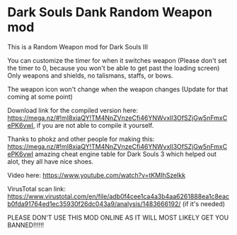 # Dark Souls Dank Random Weapon mod
This is a Random Weapon mod for Dark Souls III<br />

You can customize the timer for when it switches weapon (Please don't set the timer to 0, because you won't be able to get past the loading screen)<br />
Only weapons and shields, no talismans, staffs, or bows.<br />

The weapon icon won't change when the weapon changes (Update for that coming at some point)<br />

Download link for the compiled version here: https://mega.nz/#!mI8xiaQY!TM4NnZVnzeCfi46YNWvxIl3OfSZjGw5nFmxCePK6vwI, if you are not able to compile it yourself.<br />

Thanks to phokz and other people for making this: https://mega.nz/#!mI8xiaQY!TM4NnZVnzeCfi46YNWvxIl3OfSZjGw5nFmxCePK6vwI amazing cheat engine table for Dark Souls 3 which helped out alot, they all have nice shoes.<br />

Video here: https://www.youtube.com/watch?v=tKMIhSzeIkk <br />

VirusTotal scan link: https://www.virustotal.com/en/file/adb0f4cee1ca4a3b4aa6261888ea1c8eacb0fda91764ed1ec35930f26dc043a9/analysis/1483666192/  (if it's needed) <br />

PLEASE DON'T USE THIS MOD ONLINE AS IT WILL MOST LIKELY  GET YOU BANNED!!!!!!
